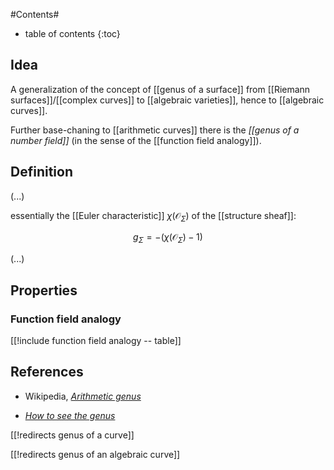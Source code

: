 
#Contents#
* table of contents
{:toc}

## Idea

A generalization of the concept of [[genus of a surface]] from [[Riemann surfaces]]/[[complex curves]] to [[algebraic varieties]], hence to [[algebraic curves]].

Further base-chaning to [[arithmetic curves]] there is the _[[genus of a number field]]_ (in the sense of the [[function field analogy]]).

## Definition

(...)

essentially the [[Euler characteristic]] $\chi(\mathcal{O}_{\Sigma})$ of the [[structure sheaf]]:

$$
  g_\Sigma = - (\chi(\mathcal{O}_\Sigma) - 1)
$$

(...)

## Properties

### Function field analogy

[[!include function field analogy -- table]]

## References

* Wikipedia, _[Arithmetic genus](https://en.wikipedia.org/wiki/Arithmetic_genus)_

* _[How to see the genus](http://lamington.wordpress.com/2009/09/23/how-to-see-the-genus/)_

[[!redirects genus of a curve]]

[[!redirects genus of an algebraic curve]]